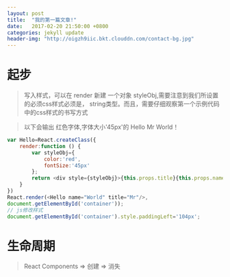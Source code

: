 ```yaml
---
layout: post
title:  "我的第一篇文章!"
date:   2017-02-20 21:50:00 +0800
categories: jekyll update
header-img: "http://oigzh9iic.bkt.clouddn.com/contact-bg.jpg"
---
```

# 起步
>写入样式，可以在 render 新建 一个对象 styleObj,需要注意到我们所设置的必须css样式必须是， string类型。而且，需要仔细观察第一个示例代码中的css样式的书写方式

>以下会输出 红色字体,字体大小'45px'的  Hello Mr World！

```js
var Hello=React.createClass({
    render:function () {
        var styleObj={
            color:'red',
            fontSize:'45px'
        };
        return <div style={styleObj}>{this.props.title}{this.props.name}</div> ;
    }
})
React.render(<Hello name="World" title="Mr"/>,
document.getElementById('container'));
// js修改样式
document.getElementById('container').style.paddingLeft='104px';
```
# 生命周期
>React Components => 创建 => 消失

```js

```